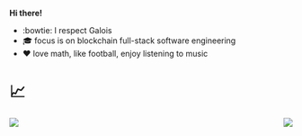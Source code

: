 <b>Hi there!</b>

- :bowtie: I respect Galois
- 🎓 focus is on blockchain full-stack software engineering
- :heart: love math, like football, enjoy listening to music

# 📈

<div>
<img align="left" src="https://github-readme-stats.vercel.app/api?username=WinterBoy-Galois&theme=dracula&show_icons=true">
<img align="right" src="https://github-readme-stats.vercel.app/api/top-langs/?username=WinterBoy-Galois&theme=dracula">
</div>

